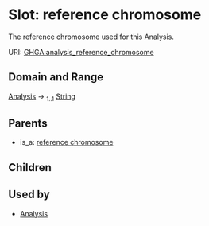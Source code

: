 
# Slot: reference chromosome


The reference chromosome used for this Analysis.

URI: [GHGA:analysis_reference_chromosome](https://w3id.org/GHGA/analysis_reference_chromosome)


## Domain and Range

[Analysis](Analysis.md) &#8594;  <sub>1..1</sub> [String](types/String.md)

## Parents

 *  is_a: [reference chromosome](reference_chromosome.md)

## Children


## Used by

 * [Analysis](Analysis.md)
